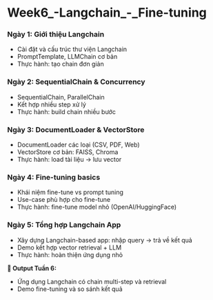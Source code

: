 # Week6_-Langchain_-_Fine-tuning

### Ngày 1: Giới thiệu Langchain

* Cài đặt và cấu trúc thư viện Langchain
* PromptTemplate, LLMChain cơ bản
* Thực hành: tạo chain đơn giản

### Ngày 2: SequentialChain & Concurrency

* SequentialChain, ParallelChain
* Kết hợp nhiều step xử lý
* Thực hành: build chain nhiều bước

### Ngày 3: DocumentLoader & VectorStore

* DocumentLoader các loại (CSV, PDF, Web)
* VectorStore cơ bản: FAISS, Chroma
* Thực hành: load tài liệu → lưu vector

### Ngày 4: Fine-tuning basics

* Khái niệm fine-tune vs prompt tuning
* Use-case phù hợp cho fine-tune
* Thực hành: fine-tune model nhỏ (OpenAI/HuggingFace)

### Ngày 5: Tổng hợp Langchain App

* Xây dựng Langchain-based app: nhập query → trả về kết quả
* Demo kết hợp vector retrieval + LLM
* Thực hành: hoàn thiện ứng dụng nhỏ

**📌 Output Tuần 6:**

* Ứng dụng Langchain có chain multi-step và retrieval
* Demo fine-tuning và so sánh kết quả
